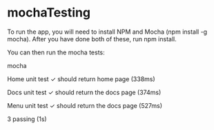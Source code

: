 # mochaTesting

To run the app, you will need to install NPM and Mocha (npm install -g mocha). After you have done both of these, run npm install.

You can then run the mocha tests:

mocha


  Home unit test
    ✓ should return home page (338ms)

  Docs unit test
    ✓ should return the docs page (374ms)

  Menu unit test
    ✓ should return the docs page (527ms)


  3 passing (1s)
